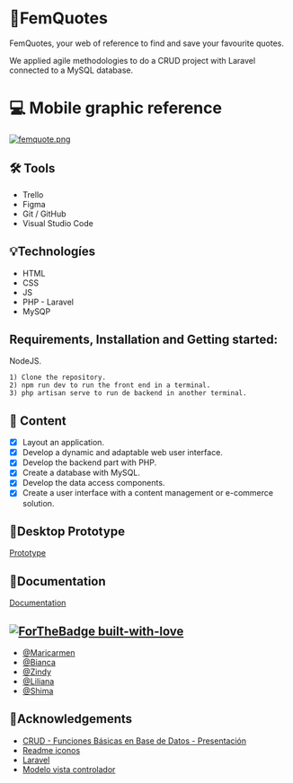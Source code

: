 # :handshake:FemQuotes

FemQuotes, your web of reference to find and save your favourite quotes.

We applied agile methodologies to do a CRUD project with Laravel connected to a MySQL database.


# :computer: Mobile graphic reference

[![femquote.png](https://i.postimg.cc/7LvMNLh4/femquote.png)](https://postimg.cc/87H6pNLX)

## :hammer_and_wrench: Tools 

- Trello
- Figma
- Git / GitHub   
- Visual Studio Code   

## :bulb:Technologíes

- HTML
- CSS 
- JS  
- PHP - Laravel
- MySQP

## Requirements, Installation and Getting started:

NodeJS.
      
    1) Clone the repository.
    2) npm run dev to run the front end in a terminal.
    3) php artisan serve to run de backend in another terminal.
     
## :orange_book: Content

* [x] Layout an application.
* [x] Develop a dynamic and adaptable web user interface.
* [x] Develop the backend part with PHP.
* [x] Create a database with MySQL.
* [x] Develop the data access components.
* [x] Create a user interface with a content management or e-commerce solution.

## :blue_book:Desktop Prototype

[Prototype](https://www.figma.com/proto/5kUH4QmkLoC9WkhFfcvX8v/femQuote?node-id=2%3A6&scaling=scale-down&page-id=2%3A3&starting-point-node-id=2%3A6&show-proto-sidebar=1)
  
## :ledger:Documentation

[Documentation](https://factoriaf5.notion.site/Nuestras-lindas-frases-31f35a604df144698f6d4714ca157151)


## [![ForTheBadge built-with-love](http://ForTheBadge.com/images/badges/built-with-love.svg)](https://GitHub.com/Naereen/)   

- [@Maricarmen](https://github.com/marchuovi)
- [@Bianca](https://github.com/bgiudicid)  
- [@Zindy](https://github.com/LittleZ17)
- [@Liliana](https://github.com/LilianaDal)
- [@Shima](https://github.com/Archima20)

## :blue_book:Acknowledgements

- [CRUD - Funciones Básicas en Base de Datos - Presentación](https://youtu.be/aJOdjubj5jo) 
- [Readme iconos](https://github.com/ikatyang/emoji-cheat-sheet/blob/master/README.md)
- [Laravel](https://laravel.com/docs/9.x)
- [Modelo vista controlador](https://www.youtube.com/watch?v=74yfeSApw40)
